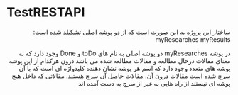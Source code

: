 # TestRESTAPI
<div dir="rtl">
 ساختار این پروژه به این صورت است که از دو پوشه اصلی تشکیلد شده است:
  myResearches
  myResults
  
   در پوشه myResearches دو پوشه اصلی به نام های toDo  و Done وجود دارد که به معنای مقالات درحال مطالعه و مقالات مطالعه شده می باشد
   درون هرکدام از این پوشه پوشه های متعدد وجود  دارد که اسم هر پوشه نشان دهنده کلیدواژه ای است که با آن سرچ شده است  مقالات درون آن، مقالات حاصل آن سرچ هستند.
   مقالاتی که داخل هیچ پوشه ای نیستند از راه هایی به غیر از سرچ به دست آمده اند
<div>
